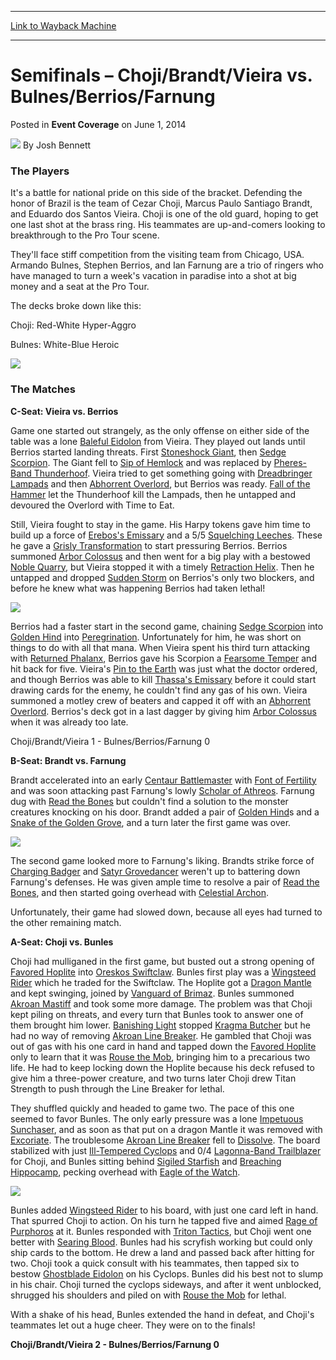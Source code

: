 
---
[Link to Wayback Machine](https://web.archive.org/web/20141214083613/http://magic.wizards.com/en/articles/archive/event-coverage/semifinals-%E2%80%93-chojibrandtvieira-vs-bulnesberriosfarnung-2014-06-01)

[_metadata_:author]:- "Josh Bennett"
[_metadata_:description]:- "The Players It's a battle for national pride on this side of the bracket. Defending the honor of Brazil is the team of Cezar Choji, Marcus Paulo Santiago Brandt, and Eduardo dos Santos Vieira. Choji is one of the old guard, hoping to get one last shot at the brass ring. His teammates are up-and-comers looking to breakthrough to the Pro Tour scene."
[_metadata_:generator]:- "Drupal 7 (http://drupal.org)"
[_metadata_:node]:- "317951"
[_metadata_:publish_date]:- "2014-06-01"
[_metadata_:source]:- "div-main-content"
[_metadata_:title]:- "Semifinals – Choji/Brandt/Vieira vs. Bulnes/Berrios/Farnung"
[_metadata_:wayback_capture_timestamp]:- "2014-12-14 08:36:13"
[_metadata_:wayback_raw_url]:- "https://web.archive.org/web/20141214083613id_/http://magic.wizards.com/en/articles/archive/event-coverage/semifinals-%E2%80%93-chojibrandtvieira-vs-bulnesberriosfarnung-2014-06-01"
[_metadata_:wayback_url]:- "http://magic.wizards.com/en/articles/archive/event-coverage/semifinals-%E2%80%93-chojibrandtvieira-vs-bulnesberriosfarnung-2014-06-01"
---


Semifinals – Choji/Brandt/Vieira vs. Bulnes/Berrios/Farnung
===========================================================



 Posted in **Event Coverage**
 on June 1, 2014 






![](https://media.magic.wizards.com/styles/auth_small/public/images/person/authorpic_joshbennett.jpg)
By Josh Bennett










### The Players


It's a battle for national pride on this side of the bracket. Defending the honor of Brazil is the team of Cezar Choji, Marcus Paulo Santiago Brandt, and Eduardo dos Santos Vieira. Choji is one of the old guard, hoping to get one last shot at the brass ring. His teammates are up-and-comers looking to breakthrough to the Pro Tour scene.


They'll face stiff competition from the visiting team from Chicago, USA. Armando Bulnes, Stephen Berrios, and Ian Farnung are a trio of ringers who have managed to turn a week's vacation in paradise into a shot at big money and a seat at the Pro Tour.


The decks broke down like this:


Choji: Red-White Hyper-Aggro  



Bulnes: White-Blue Heroic  



![](https://media.wizards.com/images/magic/daily/events/2014/gpsao14/Semis_Table2.jpg)

### The Matches


**C-Seat: Vieira vs. Berrios**


Game one started out strangely, as the only offense on either side of the table was a lone [Baleful Eidolon](http://gatherer.wizards.com/Pages/Card/Details.aspx?name=Baleful+Eidolon) from Vieira. They played out lands until Berrios started landing threats. First [Stoneshock Giant](http://gatherer.wizards.com/Pages/Card/Details.aspx?name=Stoneshock+Giant), then [Sedge Scorpion](http://gatherer.wizards.com/Pages/Card/Details.aspx?name=Sedge+Scorpion). The Giant fell to [Sip of Hemlock](http://gatherer.wizards.com/Pages/Card/Details.aspx?name=Sip+of+Hemlock) and was replaced by [Pheres-Band Thunderhoof](http://gatherer.wizards.com/Pages/Card/Details.aspx?name=Pheres-Band+Thunderhoof). Vieira tried to get something going with [Dreadbringer Lampads](http://gatherer.wizards.com/Pages/Card/Details.aspx?name=Dreadbringer+Lampads) and then [Abhorrent Overlord](http://gatherer.wizards.com/Pages/Card/Details.aspx?name=Abhorrent+Overlord), but Berrios was ready. [Fall of the Hammer](http://gatherer.wizards.com/Pages/Card/Details.aspx?name=Fall+of+the+Hammer) let the Thunderhoof kill the Lampads, then he untapped and devoured the Overlord with Time to Eat.


Still, Vieira fought to stay in the game. His Harpy tokens gave him time to build up a force of [Erebos's Emissary](http://gatherer.wizards.com/Pages/Card/Details.aspx?name=Erebos%27s+Emissary) and a 5/5 [Squelching Leeches](http://gatherer.wizards.com/Pages/Card/Details.aspx?name=Squelching+Leeches). These he gave a [Grisly Transformation](http://gatherer.wizards.com/Pages/Card/Details.aspx?name=Grisly+Transformation) to start pressuring Berrios. Berrios summoned [Arbor Colossus](http://gatherer.wizards.com/Pages/Card/Details.aspx?name=Arbor+Colossus) and then went for a big play with a bestowed [Noble Quarry](http://gatherer.wizards.com/Pages/Card/Details.aspx?name=Noble+Quarry), but Vieira stopped it with a timely [Retraction Helix](http://gatherer.wizards.com/Pages/Card/Details.aspx?name=Retraction+Helix). Then he untapped and dropped [Sudden Storm](http://gatherer.wizards.com/Pages/Card/Details.aspx?name=Sudden+Storm) on Berrios's only two blockers, and before he knew what was happening Berrios had taken lethal!


![](https://media.wizards.com/images/magic/daily/events/2014/gpsao14/Semis_Berrios.jpg)

Berrios had a faster start in the second game, chaining [Sedge Scorpion](http://gatherer.wizards.com/Pages/Card/Details.aspx?name=Sedge+Scorpion) into [Golden Hind](http://gatherer.wizards.com/Pages/Card/Details.aspx?name=Golden+Hind) into [Peregrination](http://gatherer.wizards.com/Pages/Card/Details.aspx?name=Peregrination). Unfortunately for him, he was short on things to do with all that mana. When Vieira spent his third turn attacking with [Returned Phalanx](http://gatherer.wizards.com/Pages/Card/Details.aspx?name=Returned+Phalanx), Berrios gave his Scorpion a [Fearsome Temper](http://gatherer.wizards.com/Pages/Card/Details.aspx?name=Fearsome+Temper) and hit back for five. Vieira's [Pin to the Earth](http://gatherer.wizards.com/Pages/Card/Details.aspx?name=Pin+to+the+Earth) was just what the doctor ordered, and though Berrios was able to kill [Thassa's Emissary](http://gatherer.wizards.com/Pages/Card/Details.aspx?name=Thassa%27s+Emissary) before it could start drawing cards for the enemy, he couldn't find any gas of his own. Vieira summoned a motley crew of beaters and capped it off with an [Abhorrent Overlord](http://gatherer.wizards.com/Pages/Card/Details.aspx?name=Abhorrent+Overlord). Berrios's deck got in a last dagger by giving him [Arbor Colossus](http://gatherer.wizards.com/Pages/Card/Details.aspx?name=Arbor+Colossus) when it was already too late.


Choji/Brandt/Vieira 1 - Bulnes/Berrios/Farnung 0


**B-Seat: Brandt vs. Farnung**


Brandt accelerated into an early [Centaur Battlemaster](http://gatherer.wizards.com/Pages/Card/Details.aspx?name=Centaur+Battlemaster) with [Font of Fertility](http://gatherer.wizards.com/Pages/Card/Details.aspx?name=Font+of+Fertility) and was soon attacking past Farnung's lowly [Scholar of Athreos](http://gatherer.wizards.com/Pages/Card/Details.aspx?name=Scholar+of+Athreos). Farnung dug with [Read the Bones](http://gatherer.wizards.com/Pages/Card/Details.aspx?name=Read+the+Bones) but couldn't find a solution to the monster creatures knocking on his door. Brandt added a pair of [Golden Hind](http://gatherer.wizards.com/Pages/Card/Details.aspx?name=Golden+Hind)s and a [Snake of the Golden Grove](http://gatherer.wizards.com/Pages/Card/Details.aspx?name=Snake+of+the+Golden+Grove), and a turn later the first game was over.


![](https://media.wizards.com/images/magic/daily/events/2014/gpsao14/Semis_Farnung.jpg)

The second game looked more to Farnung's liking. Brandts strike force of [Charging Badger](http://gatherer.wizards.com/Pages/Card/Details.aspx?name=Charging+Badger) and [Satyr Grovedancer](http://gatherer.wizards.com/Pages/Card/Details.aspx?name=Satyr+Grovedancer) weren't up to battering down Farnung's defenses. He was given ample time to resolve a pair of [Read the Bones](http://gatherer.wizards.com/Pages/Card/Details.aspx?name=Read+the+Bones), and then started going overhead with [Celestial Archon](http://gatherer.wizards.com/Pages/Card/Details.aspx?name=Celestial+Archon).


Unfortunately, their game had slowed down, because all eyes had turned to the other remaining match.


**A-Seat: Choji vs. Bunles**


Choji had mulliganed in the first game, but busted out a strong opening of [Favored Hoplite](http://gatherer.wizards.com/Pages/Card/Details.aspx?name=Favored+Hoplite) into [Oreskos Swiftclaw](http://gatherer.wizards.com/Pages/Card/Details.aspx?name=Oreskos+Swiftclaw). Bunles first play was a [Wingsteed Rider](http://gatherer.wizards.com/Pages/Card/Details.aspx?name=Wingsteed+Rider) which he traded for the Swiftclaw. The Hoplite got a [Dragon Mantle](http://gatherer.wizards.com/Pages/Card/Details.aspx?name=Dragon+Mantle) and kept swinging, joined by [Vanguard of Brimaz](http://gatherer.wizards.com/Pages/Card/Details.aspx?name=Vanguard+of+Brimaz). Bunles summoned [Akroan Mastiff](http://gatherer.wizards.com/Pages/Card/Details.aspx?name=Akroan+Mastiff) and took some more damage. The problem was that Choji kept piling on threats, and every turn that Bunles took to answer one of them brought him lower. [Banishing Light](http://gatherer.wizards.com/Pages/Card/Details.aspx?name=Banishing+Light) stopped [Kragma Butcher](http://gatherer.wizards.com/Pages/Card/Details.aspx?name=Kragma+Butcher) but he had no way of removing [Akroan Line Breaker](http://gatherer.wizards.com/Pages/Card/Details.aspx?name=Akroan+Line+Breaker). He gambled that Choji was out of gas with his one card in hand and tapped down the [Favored Hoplite](http://gatherer.wizards.com/Pages/Card/Details.aspx?name=Favored+Hoplite) only to learn that it was [Rouse the Mob](http://gatherer.wizards.com/Pages/Card/Details.aspx?name=Rouse+the+Mob), bringing him to a precarious two life. He had to keep locking down the Hoplite because his deck refused to give him a three-power creature, and two turns later Choji drew Titan Strength to push through the Line Breaker for lethal.


They shuffled quickly and headed to game two. The pace of this one seemed to favor Bunles. The only early pressure was a lone [Impetuous Sunchaser](http://gatherer.wizards.com/Pages/Card/Details.aspx?name=Impetuous+Sunchaser), and as soon as that put on a dragon Mantle it was removed with [Excoriate](http://gatherer.wizards.com/Pages/Card/Details.aspx?name=Excoriate). The troublesome [Akroan Line Breaker](http://gatherer.wizards.com/Pages/Card/Details.aspx?name=Akroan+Line+Breaker) fell to [Dissolve](http://gatherer.wizards.com/Pages/Card/Details.aspx?name=Dissolve). The board stabilized with just [Ill-Tempered Cyclops](http://gatherer.wizards.com/Pages/Card/Details.aspx?name=Ill-Tempered+Cyclops) and 0/4 [Lagonna-Band Trailblazer](http://gatherer.wizards.com/Pages/Card/Details.aspx?name=Lagonna-Band+Trailblazer) for Choji, and Bunles sitting behind [Sigiled Starfish](http://gatherer.wizards.com/Pages/Card/Details.aspx?name=Sigiled+Starfish) and [Breaching Hippocamp](http://gatherer.wizards.com/Pages/Card/Details.aspx?name=Breaching+Hippocamp), pecking overhead with [Eagle of the Watch](http://gatherer.wizards.com/Pages/Card/Details.aspx?name=Eagle+of+the+Watch).


![](https://media.wizards.com/images/magic/daily/events/2014/gpsao14/Semis_Choji.jpg)

Bunles added [Wingsteed Rider](http://gatherer.wizards.com/Pages/Card/Details.aspx?name=Wingsteed+Rider) to his board, with just one card left in hand. That spurred Choji to action. On his turn he tapped five and aimed [Rage of Purphoros](http://gatherer.wizards.com/Pages/Card/Details.aspx?name=Rage+of+Purphoros) at it. Bunles responded with [Triton Tactics](http://gatherer.wizards.com/Pages/Card/Details.aspx?name=Triton+Tactics), but Choji went one better with [Searing Blood](http://gatherer.wizards.com/Pages/Card/Details.aspx?name=Searing+Blood). Bunles had his scryfish working but could only ship cards to the bottom. He drew a land and passed back after hitting for two. Choji took a quick consult with his teammates, then tapped six to bestow [Ghostblade Eidolon](http://gatherer.wizards.com/Pages/Card/Details.aspx?name=Ghostblade+Eidolon) on his Cyclops. Bunles did his best not to slump in his chair. Choji turned the cyclops sideways, and after it went unblocked, shrugged his shoulders and piled on with [Rouse the Mob](http://gatherer.wizards.com/Pages/Card/Details.aspx?name=Rouse+the+Mob) for lethal.


With a shake of his head, Bunles extended the hand in defeat, and Choji's teammates let out a huge cheer. They were on to the finals!


**Choji/Brandt/Vieira 2 - Bulnes/Berrios/Farnung 0**







